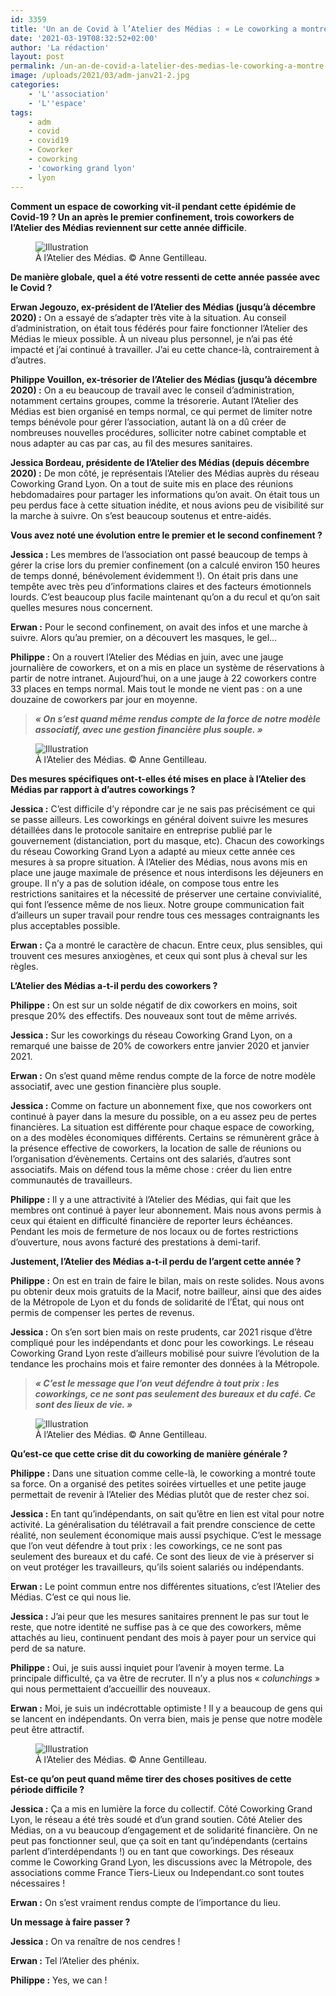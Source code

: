 ```yaml
---
id: 3359
title: 'Un an de Covid à l’Atelier des Médias : « Le coworking a montré toute sa force »'
date: '2021-03-19T08:32:52+02:00'
author: 'La rédaction'
layout: post
permalink: /un-an-de-covid-a-latelier-des-medias-le-coworking-a-montre-toute-sa-force/
image: /uploads/2021/03/adm-janv21-2.jpg
categories:
    - 'L''association'
    - 'L''espace'
tags:
    - adm
    - covid
    - covid19
    - Coworker
    - coworking
    - 'coworking grand lyon'
    - lyon
---
```


**Comment un espace de coworking vit-il pendant cette épidémie de Covid-19 ? Un an après le premier confinement, trois coworkers de l’Atelier des Médias reviennent sur cette année difficile**.

<figure class="wp-block-image"><img src="/uploads/2021/03/adm-janv21-2-1024x683.jpg" alt="Illustration"><figcaption> À l’Atelier des Médias. © Anne Gentilleau.</figcaption></figure>

**De manière globale, quel a été votre ressenti de cette année passée avec le Covid ?**

**Erwan Jegouzo, ex-président de l’Atelier des Médias (jusqu’à décembre 2020) :** On a essayé de s’adapter très vite à la situation. Au conseil d’administration, on était tous fédérés pour faire fonctionner l’Atelier des Médias le mieux possible. À un niveau plus personnel, je n’ai pas été impacté et j’ai continué à travailler. J’ai eu cette chance-là, contrairement à d’autres.

**Philippe Vouillon, ex-trésorier de l’Atelier des Médias (jusqu’à décembre 2020) :** On a eu beaucoup de travail avec le conseil d’administration, notamment certains groupes, comme la trésorerie. Autant l’Atelier des Médias est bien organisé en temps normal, ce qui permet de limiter notre temps bénévole pour gérer l’association, autant là on a dû créer de nombreuses nouvelles procédures, solliciter notre cabinet comptable et nous adapter au cas par cas, au fil des mesures sanitaires.

**Jessica Bordeau, présidente de l’Atelier des Médias (depuis décembre 2020) :** De mon côté, je représentais l’Atelier des Médias auprès du réseau Coworking Grand Lyon. On a tout de suite mis en place des réunions hebdomadaires pour partager les informations qu’on avait. On était tous un peu perdus face à cette situation inédite, et nous avions peu de visibilité sur la marche à suivre. On s’est beaucoup soutenus et entre-aidés.

**Vous avez noté une évolution entre le premier et le second confinement ?**

**Jessica :** Les membres de l’association ont passé beaucoup de temps à gérer la crise lors du premier confinement (on a calculé environ 150 heures de temps donné, bénévolement évidemment !). On était pris dans une tempête avec très peu d’informations claires et des facteurs émotionnels lourds. C’est beaucoup plus facile maintenant qu’on a du recul et qu’on sait quelles mesures nous concernent.

**Erwan :** Pour le second confinement, on avait des infos et une marche à suivre. Alors qu’au premier, on a découvert les masques, le gel…

**Philippe :** On a rouvert l’Atelier des Médias en juin, avec une jauge journalière de coworkers, et on a mis en place un système de réservations à partir de notre intranet. Aujourd’hui, on a une jauge à 22 coworkers contre 33 places en temps normal. Mais tout le monde ne vient pas : on a une douzaine de coworkers par jour en moyenne.

> ***« On s’est quand même rendus compte de la force de notre modèle associatif, avec une gestion financière plus souple. »***

<figure class="wp-block-image"><img src="/uploads/2021/03/adm-janv21-5-1024x683.jpg" alt="Illustration"><figcaption> À l’Atelier des Médias. © Anne Gentilleau. </figcaption></figure>

**Des mesures spécifiques ont-t-elles été mises en place à l’Atelier des Médias par rapport à d’autres coworkings ?**

**Jessica :** C’est difficile d’y répondre car je ne sais pas précisément ce qui se passe ailleurs. Les coworkings en général doivent suivre les mesures détaillées dans le protocole sanitaire en entreprise publié par le gouvernement (distanciation, port du masque, etc). Chacun des coworkings du réseau Coworking Grand Lyon a adapté au mieux cette année ces mesures à sa propre situation. À l’Atelier des Médias, nous avons mis en place une jauge maximale de présence et nous interdisons les déjeuners en groupe. Il n’y a pas de solution idéale, on compose tous entre les restrictions sanitaires et la nécessité de préserver une certaine convivialité, qui font l’essence même de nos lieux. Notre groupe communication fait d’ailleurs un super travail pour rendre tous ces messages contraignants les plus acceptables possible.

**Erwan :** Ça a montré le caractère de chacun. Entre ceux, plus sensibles, qui trouvent ces mesures anxiogènes, et ceux qui sont plus à cheval sur les règles.

**L’Atelier des Médias a-t-il perdu des coworkers ?**

**Philippe :** On est sur un solde négatif de dix coworkers en moins, soit presque 20% des effectifs. Des nouveaux sont tout de même arrivés.

**Jessica :** Sur les coworkings du réseau Coworking Grand Lyon, on a remarqué une baisse de 20% de coworkers entre janvier 2020 et janvier 2021.

**Erwan :** On s’est quand même rendus compte de la force de notre modèle associatif, avec une gestion financière plus souple.

**Jessica :** Comme on facture un abonnement fixe, que nos coworkers ont continué à payer dans la mesure du possible, on a eu assez peu de pertes financières. La situation est différente pour chaque espace de coworking, on a des modèles économiques différents. Certains se rémunèrent grâce à la présence effective de coworkers, la location de salle de réunions ou l’organisation d’évènements. Certains ont des salariés, d’autres sont associatifs. Mais on défend tous la même chose : créer du lien entre communautés de travailleurs.

**Philippe :** Il y a une attractivité à l’Atelier des Médias, qui fait que les membres ont continué à payer leur abonnement. Mais nous avons permis à ceux qui étaient en difficulté financière de reporter leurs échéances. Pendant les mois de fermeture de nos locaux ou de fortes restrictions d’ouverture, nous avons facturé des prestations à demi-tarif.

**Justement, l’Atelier des Médias a-t-il perdu de l’argent cette année ?**

**Philippe :** On est en train de faire le bilan, mais on reste solides. Nous avons pu obtenir deux mois gratuits de la Macif, notre bailleur, ainsi que des aides de la Métropole de Lyon et du fonds de solidarité de l’État, qui nous ont permis de compenser les pertes de revenus.

**Jessica :** On s’en sort bien mais on reste prudents, car 2021 risque d’être compliqué pour les indépendants et donc pour les coworkings. Le réseau Coworking Grand Lyon reste d’ailleurs mobilisé pour suivre l’évolution de la tendance les prochains mois et faire remonter des données à la Métropole.

> ***« C’est le message que l’on veut défendre à tout prix : les coworkings, ce ne sont pas seulement des bureaux et du café. Ce sont des lieux de vie. »***

<figure class="wp-block-image"><img src="/uploads/2021/03/adm-janv21-3-1024x683.jpg" alt="Illustration"><figcaption> À l’Atelier des Médias. © Anne Gentilleau. </figcaption></figure>

**Qu’est-ce que cette crise dit du coworking de manière générale ?**

**Philippe :** Dans une situation comme celle-là, le coworking a montré toute sa force. On a organisé des petites soirées virtuelles et une petite jauge permettait de revenir à l’Atelier des Médias plutôt que de rester chez soi.

**Jessica :** En tant qu’indépendants, on sait qu’être en lien est vital pour notre activité. La généralisation du télétravail a fait prendre conscience de cette réalité, non seulement économique mais aussi psychique. C’est le message que l’on veut défendre à tout prix : les coworkings, ce ne sont pas seulement des bureaux et du café. Ce sont des lieux de vie à préserver si on veut protéger les travailleurs, qu’ils soient salariés ou indépendants.

**Erwan :** Le point commun entre nos différentes situations, c’est l’Atelier des Médias. C’est ce qui nous lie.

**Jessica :** J’ai peur que les mesures sanitaires prennent le pas sur tout le reste, que notre identité ne suffise pas à ce que des coworkers, même attachés au lieu, continuent pendant des mois à payer pour un service qui perd de sa nature.

**Philippe :** Oui, je suis aussi inquiet pour l’avenir à moyen terme. La principale difficulté, ça va être de recruter. Il n’y a plus nos « *colunchings* » qui nous permettaient d’accueillir des nouveaux.

**Erwan :** Moi, je suis un indécrottable optimiste ! Il y a beaucoup de gens qui se lancent en indépendants. On verra bien, mais je pense que notre modèle peut être attractif.

<figure class="wp-block-image"><img src="/uploads/2021/03/adm-janv21-10-1024x683.jpg" alt="Illustration"><figcaption> À l’Atelier des Médias. © Anne Gentilleau. </figcaption></figure>

**Est-ce qu’on peut quand même tirer des choses positives de cette période difficile ?**

**Jessica :** Ça a mis en lumière la force du collectif. Côté Coworking Grand Lyon, le réseau a été très soudé et d’un grand soutien. Côté Atelier des Médias, on a vu beaucoup d’engagement et de solidarité financière. On ne peut pas fonctionner seul, que ça soit en tant qu’indépendants (certains parlent d’interdépendants !) ou en tant que coworkings. Des réseaux comme le Coworking Grand Lyon, les discussions avec la Métropole, des associations comme France Tiers-Lieux ou Independant.co sont toutes nécessaires !

**Erwan :** On s’est vraiment rendus compte de l’importance du lieu.

**Un message à faire passer ?**

**Jessica :** On va renaître de nos cendres !

**Erwan :** Tel l’Atelier des phénix.

**Philippe :** Yes, we can !